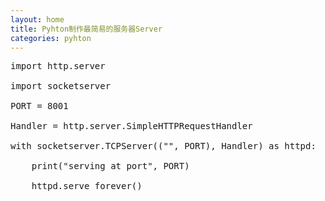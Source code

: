 ```yaml
---
layout: home
title: Pyhton制作最简易的服务器Server
categories: pyhton
---
```

<pre>
import http.server

import socketserver

PORT = 8001

Handler = http.server.SimpleHTTPRequestHandler

with socketserver.TCPServer(("", PORT), Handler) as httpd:

    print("serving at port", PORT)
    
    httpd.serve_forever()
</pre>

